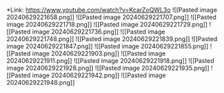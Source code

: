 *Link: https://www.youtube.com/watch?v=KcarZoQWL3o
![[Pasted image 20240629221658.png]]
![[Pasted image 20240629221707.png]]
![[Pasted image 20240629221718.png]]
![[Pasted image 20240629221729.png]]
![[Pasted image 20240629221736.png]]
![[Pasted image 20240629221748.png]]
![[Pasted image 20240629221839.png]]
![[Pasted image 20240629221847.png]]
![[Pasted image 20240629221855.png]]
![[Pasted image 20240629221903.png]]
![[Pasted image 20240629221911.png]]
![[Pasted image 20240629221918.png]]
![[Pasted image 20240629221928.png]]
![[Pasted image 20240629221935.png]]
![[Pasted image 20240629221942.png]]
![[Pasted image 20240629221948.png]]
